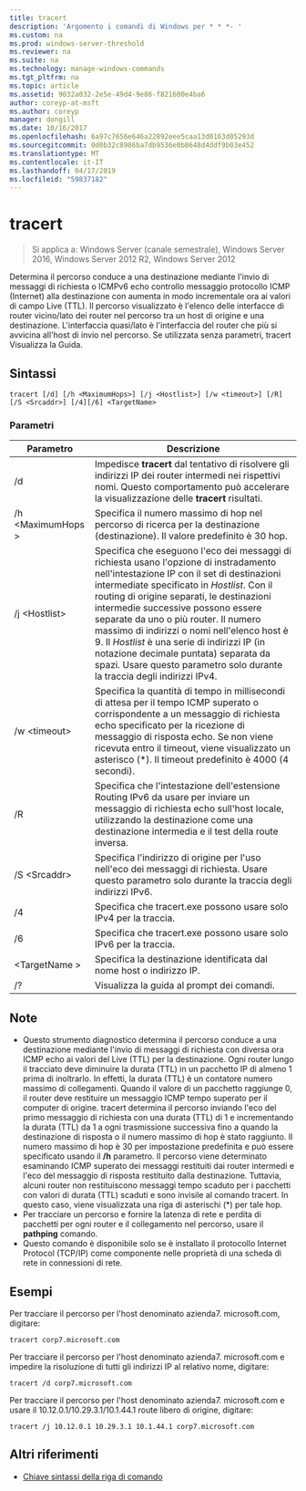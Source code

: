 ```yaml
---
title: tracert
description: 'Argomento i comandi di Windows per * * *- '
ms.custom: na
ms.prod: windows-server-threshold
ms.reviewer: na
ms.suite: na
ms.technology: manage-windows-commands
ms.tgt_pltfrm: na
ms.topic: article
ms.assetid: 9032a032-2e5e-49d4-9e86-f821600e4ba6
author: coreyp-at-msft
ms.author: coreyp
manager: dongill
ms.date: 10/16/2017
ms.openlocfilehash: 6a97c7656e646a22892eee5caa13d0163d05293d
ms.sourcegitcommit: 0d0b32c8986ba7db9536e0b8648d4ddf9b03e452
ms.translationtype: MT
ms.contentlocale: it-IT
ms.lasthandoff: 04/17/2019
ms.locfileid: "59837182"
---
```

# <a name="tracert"></a>tracert

>Si applica a: Windows Server (canale semestrale), Windows Server 2016, Windows Server 2012 R2, Windows Server 2012

Determina il percorso conduce a una destinazione mediante l'invio di messaggi di richiesta o ICMPv6 echo controllo messaggio protocollo ICMP (Internet) alla destinazione con aumenta in modo incrementale ora ai valori di campo Live (TTL). Il percorso visualizzato è l'elenco delle interfacce di router vicino/lato dei router nel percorso tra un host di origine e una destinazione. L'interfaccia quasi/lato è l'interfaccia del router che più si avvicina all'host di invio nel percorso. Se utilizzata senza parametri, tracert Visualizza la Guida.   

## <a name="syntax"></a>Sintassi  
```  
tracert [/d] [/h <MaximumHops>] [/j <Hostlist>] [/w <timeout>] [/R] [/S <Srcaddr>] [/4][/6] <TargetName>  
```  
### <a name="parameters"></a>Parametri  
|Parametro|Descrizione|  
|-------|--------|  
|/d|Impedisce **tracert** dal tentativo di risolvere gli indirizzi IP dei router intermedi nei rispettivi nomi. Questo comportamento può accelerare la visualizzazione delle **tracert** risultati.|  
|/h \<MaximumHops >|Specifica il numero massimo di hop nel percorso di ricerca per la destinazione (destinazione). Il valore predefinito è 30 hop.|  
|/j \<Hostlist>|Specifica che eseguono l'eco dei messaggi di richiesta usano l'opzione di instradamento nell'intestazione IP con il set di destinazioni intermediate specificato in *Hostlist*. Con il routing di origine separati, le destinazioni intermedie successive possono essere separate da uno o più router. Il numero massimo di indirizzi o nomi nell'elenco host è 9. Il *Hostlist* è una serie di indirizzi IP (in notazione decimale puntata) separata da spazi. Usare questo parametro solo durante la traccia degli indirizzi IPv4.|  
|/w \<timeout>|Specifica la quantità di tempo in millisecondi di attesa per il tempo ICMP superato o corrispondente a un messaggio di richiesta echo specificato per la ricezione di messaggio di risposta echo. Se non viene ricevuta entro il timeout, viene visualizzato un asterisco (*). Il timeout predefinito è 4000 (4 secondi).|  
|/R|Specifica che l'intestazione dell'estensione Routing IPv6 da usare per inviare un messaggio di richiesta echo sull'host locale, utilizzando la destinazione come una destinazione intermedia e il test della route inversa.|  
|/S \<Srcaddr>|Specifica l'indirizzo di origine per l'uso nell'eco dei messaggi di richiesta. Usare questo parametro solo durante la traccia degli indirizzi IPv6.|  
|/4|Specifica che tracert.exe possono usare solo IPv4 per la traccia.|  
|/6|Specifica che tracert.exe possono usare solo IPv6 per la traccia.|  
|\<TargetName >|Specifica la destinazione identificata dal nome host o indirizzo IP.|  
|/?|Visualizza la guida al prompt dei comandi.|  

## <a name="remarks"></a>Note  
-   Questo strumento diagnostico determina il percorso conduce a una destinazione mediante l'invio di messaggi di richiesta con diversa ora ICMP echo ai valori del Live (TTL) per la destinazione. Ogni router lungo il tracciato deve diminuire la durata (TTL) in un pacchetto IP di almeno 1 prima di inoltrarlo. In effetti, la durata (TTL) è un contatore numero massimo di collegamenti. Quando il valore di un pacchetto raggiunge 0, il router deve restituire un messaggio ICMP tempo superato per il computer di origine. tracert determina il percorso inviando l'eco del primo messaggio di richiesta con una durata (TTL) di 1 e incrementando la durata (TTL) da 1 a ogni trasmissione successiva fino a quando la destinazione di risposta o il numero massimo di hop è stato raggiunto. Il numero massimo di hop è 30 per impostazione predefinita e può essere specificato usando il **/h** parametro. Il percorso viene determinato esaminando ICMP superato dei messaggi restituiti dai router intermedi e l'eco del messaggio di risposta restituito dalla destinazione. Tuttavia, alcuni router non restituiscono messaggi tempo scaduto per i pacchetti con valori di durata (TTL) scaduti e sono invisile al comando tracert. In questo caso, viene visualizzata una riga di asterischi (*) per tale hop.  
-   Per tracciare un percorso e fornire la latenza di rete e perdita di pacchetti per ogni router e il collegamento nel percorso, usare il **pathping** comando.  
-   Questo comando è disponibile solo se è installato il protocollo Internet Protocol (TCP/IP) come componente nelle proprietà di una scheda di rete in connessioni di rete.  

## <a name="BKMK_Examples"></a>Esempi  
Per tracciare il percorso per l'host denominato azienda7. microsoft.com, digitare:  
```  
tracert corp7.microsoft.com  
```  
Per tracciare il percorso per l'host denominato azienda7. microsoft.com e impedire la risoluzione di tutti gli indirizzi IP al relativo nome, digitare:  
```  
tracert /d corp7.microsoft.com  
```  
Per tracciare il percorso per l'host denominato azienda7. microsoft.com e usare il 10.12.0.1/10.29.3.1/10.1.44.1 route libero di origine, digitare:  
```  
tracert /j 10.12.0.1 10.29.3.1 10.1.44.1 corp7.microsoft.com  
```  
## <a name="additional-references"></a>Altri riferimenti  
-   [Chiave sintassi della riga di comando](command-line-syntax-key.md)  
